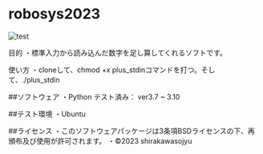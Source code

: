 # robosys2023

![test](https://github.com/shirakawasojyu/robosys2023/blob/main/.github/workflows/test.yml)

目的
・標準入力から読み込んだ数字を足し算してくれるソフトです。

使い方
・cloneして、chmod +x plus_stdinコマンドを打つ。そして、./plus_stdin

##ソフトウェア
・Python
	テスト済み： ver3.7 ~ 3.10

##テスト環境
・Ubuntu

##ライセンス
・このソフトウェアパッケージは3条項BSDライセンスの下、再頒布及び使用が許可されます。
・©2023 shirakawasojyu
